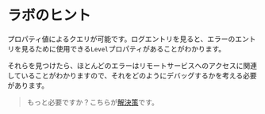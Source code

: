 # ラボのヒント

プロパティ値によるクエリが可能です。ログエントリを見ると、エラーのエントリを見るために使用できる`Level`プロパティがあることがわかります。

それらを見つけたら、ほとんどのエラーはリモートサービスへのアクセスに関連していることがわかりますので、それをどのようにデバッグするかを考える必要があります。

> もっと必要ですか？こちらが[解決策](solution_jp.md)です。
